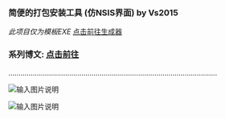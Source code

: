 ### 简便的打包安装工具 (仿NSIS界面)  by Vs2015

 _此项目仅为模板EXE_  [点击前往生成器](http://git.oschina.net/codetimer/ctParcel-Generator)

### 系列博文:  [点击前往](http://my.oschina.net/tasker/blog?catalog=3671451&temp=1470028794262)


.......................................................................................................

![输入图片说明](http://git.oschina.net/uploads/images/2016/0801/132116_f843ff6a_632350.png "在这里输入图片标题")

![输入图片说明](http://git.oschina.net/uploads/images/2016/0801/132136_34c0f26f_632350.png "在这里输入图片标题")